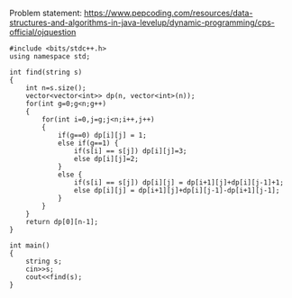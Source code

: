 Problem statement: https://www.pepcoding.com/resources/data-structures-and-algorithms-in-java-levelup/dynamic-programming/cps-official/ojquestion

```
#include <bits/stdc++.h>
using namespace std;

int find(string s)
{
    int n=s.size();
    vector<vector<int>> dp(n, vector<int>(n));
    for(int g=0;g<n;g++)
    {
        for(int i=0,j=g;j<n;i++,j++)
        {
            if(g==0) dp[i][j] = 1;
            else if(g==1) {
                if(s[i] == s[j]) dp[i][j]=3;
                else dp[i][j]=2;
            }
            else {
                if(s[i] == s[j]) dp[i][j] = dp[i+1][j]+dp[i][j-1]+1;
                else dp[i][j] = dp[i+1][j]+dp[i][j-1]-dp[i+1][j-1];
            }
        }
    }
    return dp[0][n-1];
}

int main()
{
    string s;
    cin>>s;
    cout<<find(s);
}
```
